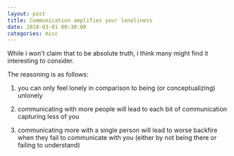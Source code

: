 ```yaml
---
layout: post
title: Communication amplifies your loneliness
date: 2018-03-01 00:30:00
categories: misc
---
```


While i won't claim that to be absolute truth, i think many might find it
interesting to consider.

The reasoning is as follows:

1. you can only feel lonely in comparison to being (or conceptualizing) unlonely

2. communicating with more people will lead to each bit of communication
   capturing less of you

3. communicating more with a single person will lead to worse backfire when they
   fail to communicate with you (either by not being there or failing to
   understand)

